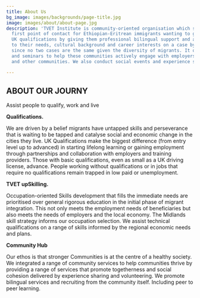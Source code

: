 ```yaml
---
title: About Us
bg_image: images/backgrounds/page-title.jpg
image: images/about/about-page.jpg
description: 'TVET Institute is community-oriented organisation which serves as the
  first point of contact for Ethiopian-Eritrean immigrants wanting to gain entry level
  UK qualifications by giving them professional bilingual support and advice tailored
  to their needs, cultural background and career interests on a case by case basis
  since no two cases are the same given the diversity of migrants. It organises events
  and seminars to help these communities actively engage with employers, city council
  and other communities. We also conduct social events and experience sharing seminars. '

---
```

## ABOUT OUR JOURNY

Assist people to qualify, work and live

**Qualifications.**

We are driven by a belief migrants have untapped skills and perseverance that is waiting to be tapped and catalyse social and economic change in the cities they live. UK Qualifications make the biggest difference (from entry level up to advanced) in starting lifelong learning or gaining employment through partnerships and collaboration with employers and training providers. Those with basic qualifications, even as small as a UK driving license, advance. People working without qualifications or in jobs that require no qualifications remain trapped in low paid or unemployment.

**TVET upSkilling.**

Occupation-oriented Skills development that fills the immediate needs are prioritised over general rigorous education in the initial phase of migrant integration. This not only meets the employment needs of beneficiaries but also meets the needs of employers and the local economy. The Midlands skill strategy informs our occupation selection. We assist technical qualifications on a range of skills informed by the regional economic needs and plans.

**Community Hub**

Our ethos is that stronger Communities is at the centre of a healthy society. We integrated a range of community services to help communities thrive by providing a range of services that promote togetherness and social cohesion delivered by experience sharing and volunteering. We promote bilingual services and recruiting from the community itself. Including peer to peer learning.